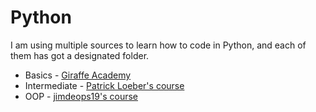 # Python

I am using multiple sources to learn how to code in Python, and each of them has got a designated folder.

* Basics - [Giraffe Academy](https://youtu.be/rfscVS0vtbw)
* Intermediate - [Patrick Loeber's course](https://youtu.be/HGOBQPFzWKo)
* OOP - [jimdeops19's course](https://youtu.be/Ej_02ICOIgs)